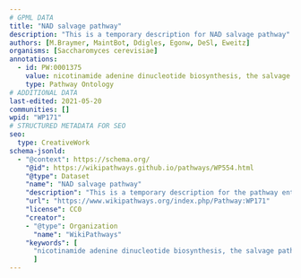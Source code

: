 ```yaml
---
# GPML DATA
title: "NAD salvage pathway"
description: "This is a temporary description for NAD salvage pathway"
authors: [M.Braymer, MaintBot, Ddigles, Egonw, DeSl, Eweitz]
organisms: [Saccharomyces cerevisiae]
annotations:
  - id: PW:0001375
    value: nicotinamide adenine dinucleotide biosynthesis, the salvage pathway
    type: Pathway Ontology
# ADDITIONAL DATA
last-edited: 2021-05-20
communities: []
wpid: "WP171"
# STRUCTURED METADATA FOR SEO
seo:
  type: CreativeWork
schema-jsonld:
  - "@context": https://schema.org/
    "@id": https://wikipathways.github.io/pathways/WP554.html
    "@type": Dataset
    "name": "NAD salvage pathway"
    "description": "This is a temporary description for the pathway entitled: NAD salvage pathway"
    "url": "https://www.wikipathways.org/index.php/Pathway:WP171"
    "license": CC0
    "creator":
    - "@type": Organization
      "name": "WikiPathways"
    "keywords": [
      "nicotinamide adenine dinucleotide biosynthesis, the salvage pathway",
      ]
---
```

